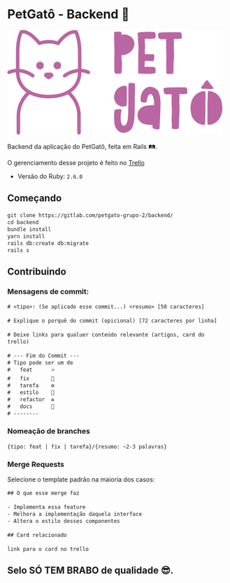 # PetGatô - Backend 🍁

![logo](logo.svg)

Backend da aplicação do PetGatô, feita em Rails 🛤.

O gerenciamento desse projeto é feito no [Trello](https://trello.com/b/E6fkDLDG/petgat%C3%B4-grupo-2-2020-01)

- Versão do Ruby: `2.6.0`

## Começando

```
git clone https://gitlab.com/petgato-grupo-2/backend/
cd backend
bundle install
yarn install
rails db:create db:migrate
rails s
```

## Contribuindo

### Mensagens de commit:

```
# <tipo>: (Se aplicado esse commit...) <resumo> [50 caracteres]

# Explique o porquê do commit (opicional) [72 caracteres por linha]

# Deixe links para qualuer conteúdo relevante (artigos, card do trello)

# --- Fim do Commit ---
# Tipo pode ser um de
#   feat      ⭐
#   fix       🔧
#   tarefa    ⚙
#   estilo    💄
#   refactor  ♻
#   docs      📝
# --------
```

### Nomeação de branches

```
{tipo: feat | fix | tarefa}/{resumo: ~2-3 palavras}
```

### Merge Requests

Selecione o template padrão na maioria dos casos:

```
## O que esse merge faz

- Implementa essa feature
- Melhora a implementação daquela interface
- Altera o estilo desses componentes

## Card relacionado

link para o card no trello
```

## Selo SÓ TEM BRABO de qualidade 😎.
